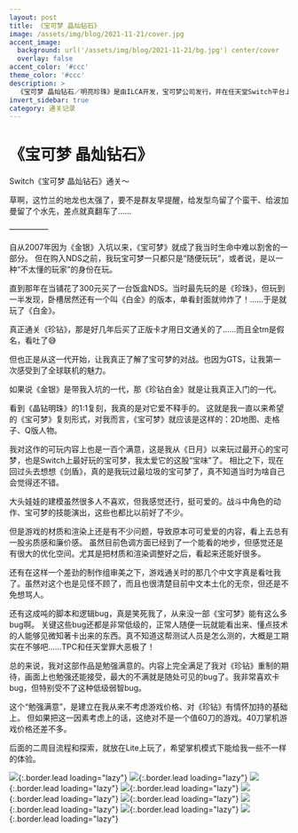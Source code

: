 ```yaml
---
layout: post
title: 《宝可梦 晶灿钻石》
image: /assets/img/blog/2021-11-21/cover.jpg
accent_image: 
  background: url('/assets/img/blog/2021-11-21/bg.jpg') center/cover
  overlay: false
accent_color: '#ccc'
theme_color: '#ccc'
description: >
  《宝可梦 晶灿钻石／明亮珍珠》是由ILCA开发，宝可梦公司发行，并在任天堂Switch平台上发售的角色扮演游戏。本作是《宝可梦 钻石·珍珠》的重制版。 本作于2021年2月26日的宝可梦25周年发表会“Pokémon Presents 2021.02.26”上首次发表，并在后续公布于2021年11月19日全球发售。
invert_sidebar: true
category: 通关记录
---
```


# 《宝可梦 晶灿钻石》

Switch《宝可梦 晶灿钻石》通关～

草啊，这竹兰的地龙也太强了，要不是群友早提醒，给发型鸟留了个蛮干、给波加曼留了个水先，差点就真翻车了……

—————

自从2007年因为《金银》入坑以来，《宝可梦》就成了我当时生命中难以割舍的一部分。
但在购入NDS之前，我玩宝可梦一只都只是“随便玩玩”，或者说，是以一种“不太懂的玩家”的身份在玩。

直到那年在当铺花了300元买了一台饭盒NDS。当时最先玩的是《珍珠》，但玩到一半发现，卧槽居然还有一个叫《白金》的版本，单看封面就帅炸了！……于是就玩了《白金》。

真正通关《珍钻》，那是好几年后买了正版卡才用日文通关的了……而且全tm是假名，看吐了😅

但也正是从这一代开始，让我真正了解了宝可梦的对战。也因为GTS，让我第一次感受到了全球联机的魅力。

如果说《金银》是带我入坑的一代，那《珍钻白金》就是让我真正入门的一代。

看到《晶钻明珠》的1:1复刻，我真的是对它爱不释手的。
这就是我一直以来希望的《宝可梦》复刻形式，对我而言，《宝可梦》就应该是这样的：2D地图、走格子、Q版人物。

我对这作的可玩内容上也是一百个满意，这是我从《日月》以来玩过最开心的宝可梦，也是Switch上最好玩的宝可梦，我太爱它的这股“宝味”了。
相比之下，现在回过头去想想《剑盾》，真的是我玩过最垃圾的宝可梦了，真不知道当时为啥自己会觉得还不错。

大头娃娃的建模虽然很多人不喜欢，但我感觉还行，挺可爱的。战斗中角色的动作、宝可梦的技能演出，这些也都比以前好了不少。

但是游戏的材质和渲染上还是有不少问题，导致原本可可爱爱的内容，看上去总有一股劣质感和廉价感。
虽然目前色调方面已经到了一个能看的地步，但感觉还是有很大的优化空间。尤其是把材质和渲染调整好之后，看起来还能好很多。

还有在这样一个差劲的制作组审美之下，游戏通关时的那几个中文字真是看吐我了。虽然对这个也是见怪不顾了，而且也很清楚目前中文本土化的无奈，但还是不免想骂人。

还有这成吨的脚本和逻辑bug，真是笑死我了，从来没一部《宝可梦》能有这么多bug啊。
关键这些bug还都是非常低级的，正常人随便一玩就能看出来、懂点技术的人能够见微知著卡出来的东西。真不知道这帮测试人员是怎么测的，大概是工期实在不够吧……TPC和任天堂罪大恶极了！

总的来说，我对这部作品是勉强满意的。内容上完全满足了我对《珍钻》重制的期待，画面上也勉强还能接受，最大的不满就是随处可见的bug了。我非常喜欢卡bug，但特别受不了这种低级弱智bug。

这个“勉强满意”，是建立在我从来不考虑游戏价格、对《珍钻》有情怀加持的基础上。
但如果把这一因素考虑上的话，这绝对不是一个值60刀的游戏。40刀掌机游戏价格还差不多。

后面的二周目流程和探索，就放在Lite上玩了，希望掌机模式下能给我一些不一样的体验。



![](/assets/img/blog/2021-11-21/1.jpg){:.border.lead loading="lazy"}
![](/assets/img/blog/2021-11-21/2.jpg){:.border.lead loading="lazy"}
![](/assets/img/blog/2021-11-21/3.jpg){:.border.lead loading="lazy"}
![](/assets/img/blog/2021-11-21/4.jpg){:.border.lead loading="lazy"}
![](/assets/img/blog/2021-11-21/5.jpg){:.border.lead loading="lazy"}
![](/assets/img/blog/2021-11-21/6.jpg){:.border.lead loading="lazy"}
![](/assets/img/blog/2021-11-21/7.jpg){:.border.lead loading="lazy"}
![](/assets/img/blog/2021-11-21/8.jpg){:.border.lead loading="lazy"}
![](/assets/img/blog/2021-11-21/9.jpg){:.border.lead loading="lazy"}

